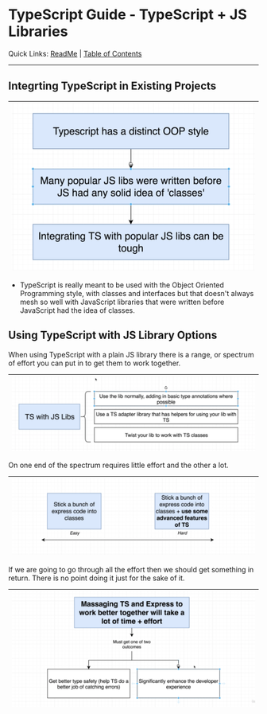 # TypeScript Guide - TypeScript + JS Libraries
Quick Links: [ReadMe](../README.md) | [Table of Contents](./docs/00-index.md)

---

## Integrting TypeScript in Existing Projects

|![](./screenshots/16-ts-integration.png)
|--

 - TypeScript is really meant to be used with the Object Oriented Programming style, with classes and interfaces but that doesn't always mesh so well with JavaScript libraries that were written before JavaScript had the idea of classes.


## Using TypeScript with JS Library Options

When using TypeScript with a plain JS library there is a range, or spectrum of effort you can put in to get them to work together.

|![](./screenshots/17-ts-with-js-libs.png)
|--

On one end of the spectrum requires little effort and the other a lot.

|![](./screenshots/19-ts-integration-spectrum.png)
|--

If we are going to go through all the effort then we should get something in return. There is no point doing it just for the sake of it.

|![](./screenshots/20-ts-integration-effort.png)
|--

